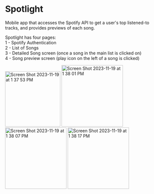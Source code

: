 # Spotlight

Mobile app that accesses the Spotify API to get a user's top listened-to tracks, and provides previews of each song.

Spotlight has four pages:<br />
1 - Spotify Authentication <br />
2 - List of Songs <br />
3 - Detailed Song screen (once a song in the main list is clicked on) <br />
4 - Song preview screen (play icon on the left of a song is clicked) <br />

<img width="180" alt="Screen Shot 2023-11-19 at 1 37 53 PM" src="https://github.com/nikitab7/spotifyclone/assets/106767139/a0f49930-6e1b-4f40-ad96-b33db40d98e0">   

<img width="200" alt="Screen Shot 2023-11-19 at 1 38 01 PM" src="https://github.com/nikitab7/spotifyclone/assets/106767139/8d4b1dd4-35e4-4308-a9dd-6727707d218f">    

<img width="200" alt="Screen Shot 2023-11-19 at 1 38 07 PM" src="https://github.com/nikitab7/spotifyclone/assets/106767139/2ed65ded-b401-40b6-82bb-b76d8f5504d3">    

<img width="200" alt="Screen Shot 2023-11-19 at 1 38 17 PM" src="https://github.com/nikitab7/spotifyclone/assets/106767139/bccc4b9c-2e57-41b4-8e49-d8c3f453e1d4">
